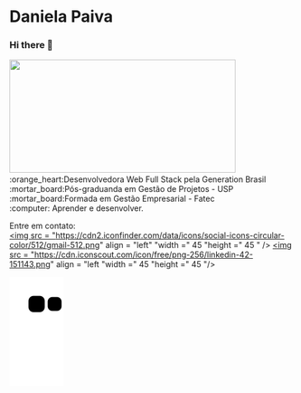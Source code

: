 # Daniela Paiva
### Hi there 👋
<img src = "https://github-readme-stats.vercel.app/api/top-langs/?username=DanielaPaiva&layout=compact&theme=synthwave" width = "400" height = "200">
:orange_heart:Desenvolvedora Web Full Stack pela Generation Brasil<br>
:mortar_board:Pós-graduanda em Gestão de Projetos - USP<br>
:mortar_board:Formada em Gestão Empresarial - Fatec<br>
:computer: Aprender e desenvolver. <br>

Entre em contato:<br>
<a target="_blank" href="mailto:danielapaiva386@gmail.com"> <img src = "https://cdn2.iconfinder.com/data/icons/social-icons-circular-color/512/gmail-512.png" align = "left"  "width =" 45 "height =" 45 " /> </a> <a target=" _blank" href="https://www.linkedin.com/in/daniela-de-paiva/"> <img src = "https://cdn.iconscout.com/icon/free/png-256/linkedin-42-151143.png" align = "left  "width =" 45 "height =" 45 "/> </a>

  
  ![Snake animation](https://github.com/rafaballerini/rafaballerini/blob/output/github-contribution-grid-snake.svg)
